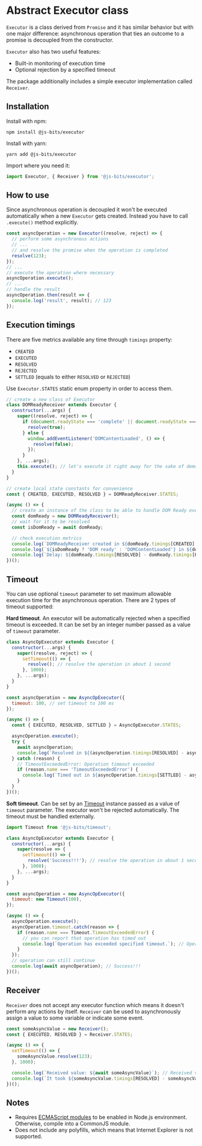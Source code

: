 # Abstract Executor class

`Executor` is a class derived from `Promise` and it has similar behavior but with one major difference: asynchronous operation that ties an outcome to a promise is decoupled from the constructor.

`Executor` also has two useful features:

- Built-in monitoring of execution time
- Optional rejection by a specified timeout

The package additionally includes a simple executor implementation called `Receiver`.

## Installation

Install with npm:

```
npm install @js-bits/executor
```

Install with yarn:

```
yarn add @js-bits/executor
```

Import where you need it:

```javascript
import Executor, { Receiver } from '@js-bits/executor';
```

## How to use

Since asynchronous operation is decoupled it won't be executed automatically when a new `Executor` gets created. Instead you have to call `.execute()` method explicitly.

```javascript
const asyncOperation = new Executor((resolve, reject) => {
  // perform some asynchronous actions
  // ...
  // and resolve the promise when the operation is completed
  resolve(123);
});
// ...
// execute the operation where necessary
asyncOperation.execute();
// ...
// handle the result
asyncOperation.then(result => {
  console.log('result', result); // 123
});
```

## Execution timings

There are five metrics available any time through `timings` property:

- `CREATED`
- `EXECUTED`
- `RESOLVED`
- `REJECTED`
- `SETTLED` (equals to either `RESOLVED` or `REJECTED`)

Use `Executor.STATES` static enum property in order to access them.

```javascript
// create a new class of Executor
class DOMReadyReceiver extends Executor {
  constructor(...args) {
    super((resolve, reject) => {
      if (document.readyState === 'complete' || document.readyState === 'interactive') {
        resolve(true);
      } else {
        window.addEventListener('DOMContentLoaded', () => {
          resolve(false);
        });
      }
    }, ...args);
    this.execute(); // let's execute it right away for the sake of demo
  }
}

// create local state constants for convenience
const { CREATED, EXECUTED, RESOLVED } = DOMReadyReceiver.STATES;

(async () => {
  // create an instance of the class to be able to handle DOM Ready event
  const domReady = new DOMReadyReceiver();
  // wait for it to be resolved
  const isDomReady = await domReady;

  // check execution metrics
  console.log(`DOMReadyReceiver created in ${domReady.timings[CREATED] / 1000} s`); // DOMReadyReceiver created in 0.629 s
  console.log(`${isDomReady ? 'DOM ready' : 'DOMContentLoaded'} in ${domReady.timings[RESOLVED] / 1000} s`); // DOMContentLoaded in 0.644 s
  console.log(`Delay: ${domReady.timings[RESOLVED] - domReady.timings[EXECUTED]} ms`); // Delay: 15 ms
})();
```

## Timeout

You can use optional `timeout` parameter to set maximum allowable execution time for the asynchronous operation. There are 2 types of timeout supported:

<b>Hard timeout</b>. An executor will be automatically rejected when a specified timeout is exceeded. It can be set by an integer number passed as a value of `timeout` parameter.

```javascript
class AsyncOpExecutor extends Executor {
  constructor(...args) {
    super((resolve, reject) => {
      setTimeout(() => {
        resolve(); // resolve the operation in about 1 second
      }, 1000);
    }, ...args);
  }
}

const asyncOperation = new AsyncOpExecutor({
  timeout: 100, // set timeout to 100 ms
});

(async () => {
  const { EXECUTED, RESOLVED, SETTLED } = AsyncOpExecutor.STATES;

  asyncOperation.execute();
  try {
    await asyncOperation;
    console.log(`Resolved in ${(asyncOperation.timings[RESOLVED] - asyncOperation.timings[EXECUTED]) / 1000} s`);
  } catch (reason) {
    // TimeoutExceededError: Operation timeout exceeded
    if (reason.name === 'TimeoutExceededError') {
      console.log(`Timed out in ${asyncOperation.timings[SETTLED] - asyncOperation.timings[EXECUTED]} ms`); // Timed out in 104 ms
    }
  }
})();
```

<b>Soft timeout</b>. Can be set by an [Timeout](https://www.npmjs.com/package/@js-bits/timeout) instance passed as a value of `timeout` parameter. The executor won't be rejected automatically. The timeout must be handled externally.

```javascript
import Timeout from '@js-bits/timeout';

class AsyncOpExecutor extends Executor {
  constructor(...args) {
    super(resolve => {
      setTimeout(() => {
        resolve('Success!!!'); // resolve the operation in about 1 second
      }, 1000);
    }, ...args);
  }
}

const asyncOperation = new AsyncOpExecutor({
  timeout: new Timeout(100),
});

(async () => {
  asyncOperation.execute();
  asyncOperation.timeout.catch(reason => {
    if (reason.name === Timeout.TimeoutExceededError) {
      // you can report that operation has timed out
      console.log(`Operation has exceeded specified timeout.`); // Operation has exceeded specified timeout.
    }
  });
  // operation can still continue
  console.log(await asyncOperation); // Success!!!
})();
```

## Receiver

`Receiver` does not accept any executor function which means it doesn't perform any actions by itself. `Receiver` can be used to asynchronously assign a value to some variable or indicate some event.

```javascript
const someAsyncValue = new Receiver();
const { EXECUTED, RESOLVED } = Receiver.STATES;

(async () => {
  setTimeout(() => {
    someAsyncValue.resolve(123);
  }, 1000);

  console.log(`Received value: ${await someAsyncValue}`); // Received value: 123
  console.log(`It took ${someAsyncValue.timings[RESOLVED] - someAsyncValue.timings[EXECUTED]} ms to receive the value`); // It took 1005 ms to receive the value
})();
```

## Notes

- Requires [ECMAScript modules](https://nodejs.org/api/esm.html) to be enabled in Node.js environment. Otherwise, compile into a CommonJS module.
- Does not include any polyfills, which means that Internet Explorer is not supported.
